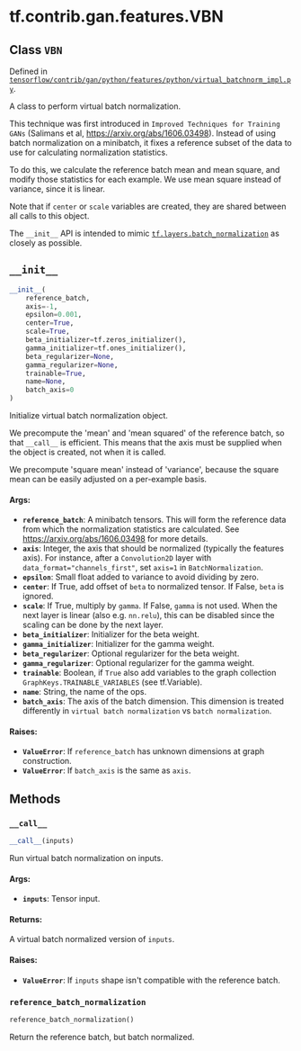 <div itemscope itemtype="http://developers.google.com/ReferenceObject">
<meta itemprop="name" content="tf.contrib.gan.features.VBN" />
<meta itemprop="path" content="Stable" />
<meta itemprop="property" content="__call__"/>
<meta itemprop="property" content="__init__"/>
<meta itemprop="property" content="reference_batch_normalization"/>
</div>

# tf.contrib.gan.features.VBN

## Class `VBN`





Defined in [`tensorflow/contrib/gan/python/features/python/virtual_batchnorm_impl.py`](https://www.tensorflow.org/code/tensorflow/contrib/gan/python/features/python/virtual_batchnorm_impl.py).

A class to perform virtual batch normalization.

This technique was first introduced in `Improved Techniques for Training GANs`
(Salimans et al, https://arxiv.org/abs/1606.03498). Instead of using batch
normalization on a minibatch, it fixes a reference subset of the data to use
for calculating normalization statistics.

To do this, we calculate the reference batch mean and mean square, and modify
those statistics for each example. We use mean square instead of variance,
since it is linear.

Note that if `center` or `scale` variables are created, they are shared
between all calls to this object.

The `__init__` API is intended to mimic <a href="../../../../tf/layers/batch_normalization.md"><code>tf.layers.batch_normalization</code></a> as
closely as possible.

<h2 id="__init__"><code>__init__</code></h2>

``` python
__init__(
    reference_batch,
    axis=-1,
    epsilon=0.001,
    center=True,
    scale=True,
    beta_initializer=tf.zeros_initializer(),
    gamma_initializer=tf.ones_initializer(),
    beta_regularizer=None,
    gamma_regularizer=None,
    trainable=True,
    name=None,
    batch_axis=0
)
```

Initialize virtual batch normalization object.

We precompute the 'mean' and 'mean squared' of the reference batch, so that
`__call__` is efficient. This means that the axis must be supplied when the
object is created, not when it is called.

We precompute 'square mean' instead of 'variance', because the square mean
can be easily adjusted on a per-example basis.

#### Args:

* <b>`reference_batch`</b>: A minibatch tensors. This will form the reference data
    from which the normalization statistics are calculated. See
    https://arxiv.org/abs/1606.03498 for more details.
* <b>`axis`</b>: Integer, the axis that should be normalized (typically the features
    axis). For instance, after a `Convolution2D` layer with
    `data_format="channels_first"`, set `axis=1` in `BatchNormalization`.
* <b>`epsilon`</b>: Small float added to variance to avoid dividing by zero.
* <b>`center`</b>: If True, add offset of `beta` to normalized tensor. If False,
    `beta` is ignored.
* <b>`scale`</b>: If True, multiply by `gamma`. If False, `gamma` is
    not used. When the next layer is linear (also e.g. `nn.relu`), this can
    be disabled since the scaling can be done by the next layer.
* <b>`beta_initializer`</b>: Initializer for the beta weight.
* <b>`gamma_initializer`</b>: Initializer for the gamma weight.
* <b>`beta_regularizer`</b>: Optional regularizer for the beta weight.
* <b>`gamma_regularizer`</b>: Optional regularizer for the gamma weight.
* <b>`trainable`</b>: Boolean, if `True` also add variables to the graph collection
    `GraphKeys.TRAINABLE_VARIABLES` (see tf.Variable).
* <b>`name`</b>: String, the name of the ops.
* <b>`batch_axis`</b>: The axis of the batch dimension. This dimension is treated
    differently in `virtual batch normalization` vs `batch normalization`.


#### Raises:

* <b>`ValueError`</b>: If `reference_batch` has unknown dimensions at graph
    construction.
* <b>`ValueError`</b>: If `batch_axis` is the same as `axis`.



## Methods

<h3 id="__call__"><code>__call__</code></h3>

``` python
__call__(inputs)
```

Run virtual batch normalization on inputs.

#### Args:

* <b>`inputs`</b>: Tensor input.


#### Returns:

A virtual batch normalized version of `inputs`.


#### Raises:

* <b>`ValueError`</b>: If `inputs` shape isn't compatible with the reference batch.

<h3 id="reference_batch_normalization"><code>reference_batch_normalization</code></h3>

``` python
reference_batch_normalization()
```

Return the reference batch, but batch normalized.




